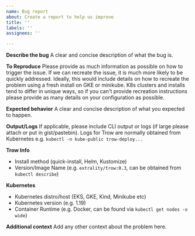 ```yaml
---
name: Bug report
about: Create a report to help us improve
title: ''
labels: ''
assignees: ''

---
```


**Describe the bug**
A clear and concise description of what the bug is.

**To Reproduce**
Please provide as much information as possible on how to trigger the issue. If we can recreate the issue, it is much more likely to be quickly addressed. Ideally, this would include details on how to recreate the problem using a fresh install on GKE or minikube. K8s clusters and installs tend to differ in unique ways, so if you can't provide recreation instructions please provide as many details on your configuration as possible.

**Expected behavior**
A clear and concise description of what you expected to happen.

**Output/Logs**
If applicable, please include CLI output or logs (if large please attach or put in gist/pastebin).
Logs for Trow are normally obtained from Kubernetes e.g. `kubectl -n kube-public trow-deploy...`

**Trow Info**
 - Install method (quick-install, Helm, Kustomize)
 - Version/Image Name (e.g. `extrality/trow:0.3`, can be obtained from `kubectl describe`)

**Kubernetes**
 - Kubernetes distro/host (EKS, GKE, Kind, Minikube etc)
 - Kubernetes version (e.g. 1.19)
 - Container Runtime (e.g. Docker, can be found via `kubectl get nodes -o wide`)


**Additional context**
Add any other context about the problem here.
